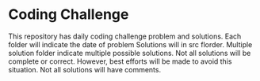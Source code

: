 # Coding Challenge

This repository has daily coding challenge problem and solutions.
Each folder will indicate the date of problem
Solutions will in src florder.
Multiple solution folder indicate multiple possible solutions.
Not all solutions will be complete or correct. However, best efforts will be made to avoid this situation.
Not all solutions will have comments.

